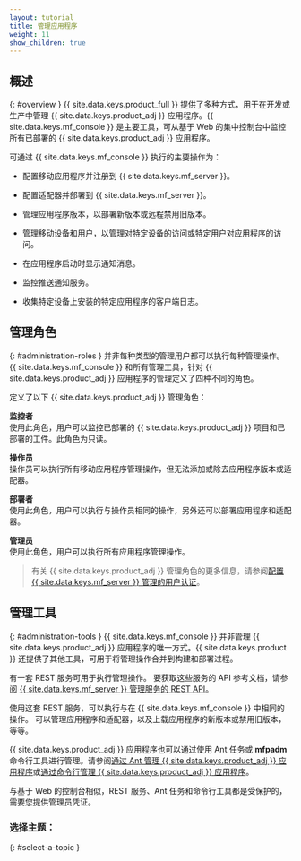 ```yaml
---
layout: tutorial
title: 管理应用程序
weight: 11
show_children: true
---
```

## 概述
{: #overview }
{{ site.data.keys.product_full }} 提供了多种方式，用于在开发或生产中管理 {{ site.data.keys.product_adj }} 应用程序。{{ site.data.keys.mf_console }} 是主要工具，可从基于 Web 的集中控制台中监控所有已部署的 {{ site.data.keys.product_adj }} 应用程序。

可通过 {{ site.data.keys.mf_console }} 执行的主要操作为：

* 配置移动应用程序并注册到 {{ site.data.keys.mf_server }}。
* 配置适配器并部署到 {{ site.data.keys.mf_server }}。
* 管理应用程序版本，以部署新版本或远程禁用旧版本。

* 管理移动设备和用户，以管理对特定设备的访问或特定用户对应用程序的访问。

* 在应用程序启动时显示通知消息。
* 监控推送通知服务。
* 收集特定设备上安装的特定应用程序的客户端日志。

## 管理角色
{: #administration-roles }
并非每种类型的管理用户都可以执行每种管理操作。
{{ site.data.keys.mf_console }} 和所有管理工具，针对 {{ site.data.keys.product_adj }} 应用程序的管理定义了四种不同的角色。


定义了以下 {{ site.data.keys.product_adj }} 管理角色：

**监控者**  
使用此角色，用户可以监控已部署的 {{ site.data.keys.product_adj }} 项目和已部署的工件。此角色为只读。

**操作员**  
操作员可以执行所有移动应用程序管理操作，但无法添加或除去应用程序版本或适配器。


**部署者**  
使用此角色，用户可以执行与操作员相同的操作，另外还可以部署应用程序和适配器。


**管理员**  
使用此角色，用户可以执行所有应用程序管理操作。


> 有关 {{ site.data.keys.product_adj }} 管理角色的更多信息，请参阅[配置 {{ site.data.keys.mf_server }} 管理的用户认证](../installation-configuration/production/server-configuration/#configuring-user-authentication-for-mobilefirst-server-administration)。
## 管理工具
{: #administration-tools }
{{ site.data.keys.mf_console }} 并非管理 {{ site.data.keys.product_adj }} 应用程序的唯一方式。{{ site.data.keys.product }} 还提供了其他工具，可用于将管理操作合并到构建和部署过程。


有一套 REST 服务可用于执行管理操作。
要获取这些服务的 API 参考文档，请参阅 [{{ site.data.keys.mf_server }} 管理服务的 REST API](../api/rest/administration-service/)。

使用这套 REST 服务，可以执行与在 {{ site.data.keys.mf_console }} 中相同的操作。
可以管理应用程序和适配器，以及上载应用程序的新版本或禁用旧版本，等等。


{{ site.data.keys.product_adj }} 应用程序也可以通过使用 Ant 任务或 **mfpadm** 命令行工具进行管理。请参阅[通过 Ant 管理 {{ site.data.keys.product_adj }} 应用程序](using-ant)或[通过命令行管理 {{ site.data.keys.product_adj }} 应用程序](using-cli)。

与基于 Web 的控制台相似，REST 服务、Ant 任务和命令行工具都是受保护的，需要您提供管理员凭证。

### 选择主题：
{: #select-a-topic }
